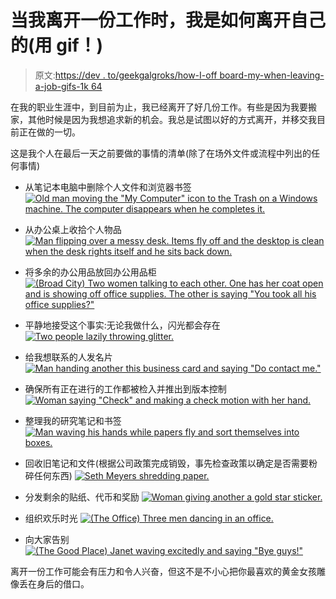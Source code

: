 # 当我离开一份工作时，我是如何离开自己的(用 gif！)

> 原文:[https://dev . to/geekgalgroks/how-I-off board-my-when-leaving-a-job-gifs-1k 64](https://dev.to/geekgalgroks/how-i-offboard-myself-when-leaving-a-job-with-gifs-1k64)

在我的职业生涯中，到目前为止，我已经离开了好几份工作。有些是因为我要搬家，其他时候是因为我想追求新的机会。我总是试图以好的方式离开，并移交我目前正在做的一切。

这是我个人在最后一天之前要做的事情的清单(除了在场外文件或流程中列出的任何事情)

*   从笔记本电脑中删除个人文件和浏览器书签
    [![Old man moving the "My Computer" icon to the Trash on a Windows machine. The computer disappears when he completes it.](../Images/cf510da383b7e3fd6d99c3e812571798.png)](https://i.giphy.com/media/de5bARu0SsXiU/giphy.gif)

*   从办公桌上收拾个人物品
    [![Man flipping over a messy desk. Items fly off and the desktop is clean when the desk rights itself and he sits back down.](../Images/418198bfc7f005a86024df9ed05ce834.png)](https://i.giphy.com/media/oCGjUWkj8vz9u/giphy.gif)

*   将多余的办公用品放回办公用品柜
    [![(Broad City) Two women talking to each other. One has her coat open and is showing off office supplies. The other is saying "You took all his office supplies?"](../Images/155244aa2703762c1beff393508d684f.png)](https://i.giphy.com/media/gw3ElR1zQkBqoGl2/giphy.gif)

*   平静地接受这个事实:无论我做什么，闪光都会存在
    [![Two people lazily throwing glitter.](../Images/07cc7fd8bd1163cf051b4b5d018be675.png)](https://i.giphy.com/media/RkG1FF2PjlBvaN4rct/giphy.gif)

*   给我想联系的人发名片
    [![Man handing another this business card and saying "Do contact me."](../Images/2470bcdeace85cc682a5bb2761b3dd81.png)](https://i.giphy.com/media/xUNd9PsdMzOOArBa1i/giphy.gif)

*   确保所有正在进行的工作都被检入并推出到版本控制
    [![Woman saying "Check" and making a check motion with her hand.](../Images/99d0eb6aefca1682913a7d56dd409406.png)](https://i.giphy.com/media/l4EpblDY4msVtKAOk/giphy.gif)

*   整理我的研究笔记和书签
    [![Man waving his hands while papers fly and sort themselves into boxes.](../Images/550c42e52bb54db9f329546c627c41db.png)](https://i.giphy.com/media/m77wEsvF99FyU/giphy.gif)

*   回收旧笔记和文件(根据公司政策完成销毁，事先检查政策以确定是否需要粉碎任何东西)
    [![Seth Meyers shredding paper.](../Images/59a621e6cca34f7c997a01ae5862dd2b.png)](https://i.giphy.com/media/l0IyjK57IEerH0xMc/giphy.gif)

*   分发剩余的贴纸、代币和奖励
    [![Woman giving another a gold star sticker.](../Images/c82523b369395536018e5ac805e5a2ff.png)](https://i.giphy.com/media/3o7525CnwPAlwoG7qE/giphy.gif)

*   组织欢乐时光
    [![(The Office) Three men dancing in an office.](../Images/206348fa3db1bf1df1885496e1f21879.png)](https://i.giphy.com/media/l0MYt5jPR6QX5pnqM/giphy.gif)

*   向大家告别
    [![(The Good Place) Janet waving excitedly and saying "Bye guys!"](../Images/7100dfc12ea62710f9348e66e6ef3707.png)](https://i.giphy.com/media/fWgQH01z4rjwrZckyM/giphy.gif)

离开一份工作可能会有压力和令人兴奋，但这不是不小心把你最喜欢的黄金女孩雕像丢在身后的借口。